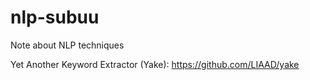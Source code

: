 # nlp-subuu
Note about NLP techniques

Yet Another Keyword Extractor (Yake): https://github.com/LIAAD/yake
